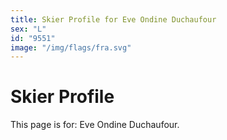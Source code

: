 ```yaml
---
title: Skier Profile for Eve Ondine Duchaufour
sex: "L"
id: "9551"
image: "/img/flags/fra.svg" 
---
```


# Skier Profile

This page is for: Eve Ondine Duchaufour.
    